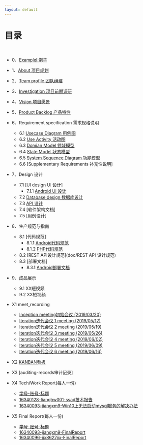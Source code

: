 ```yaml
---
layout: default
---
```


# [](#TOC)目录

&nbsp;&nbsp; 

* 0、[Examplel 例子](doc/00-Example)
* 1、[About 项目规划](doc/01-About)
* 2、[Team profile 团队组建](doc/02-Team-profile)
* 3、[Investigation 项目前期调研](doc/03-Investigation)
* 4、[Vision 项目愿景](doc/04-product-vision)
* 5、[Product Backlog 产品特性](doc/05-Product-Backlog)
* 6、Requirement specification 需求规格说明
    - 6.1 [Usecase Diagram 用例图](doc/use_case/%E7%94%A8%E4%BE%8B%E5%9B%BE.png)
    - 6.2 [Use Activity 活动图](doc/use_activity/%E6%B4%BB%E5%8A%A8%E5%9B%BE.png)
    - 6.3 [Domian Model 领域模型](pic/06-03-Domain-Model/DomainModel.png)
    - 6.4 [State Model 状态模型](doc/06-04-State-Model)
    - 6.5 [System Sequence Diagram 功能模型](doc/06-05-System-Sequence-Diagrams)
    - 6.6 [Supplementary Requirements 补充性说明]
* 7、Design 设计
    - 7.1 [UI design UI 设计]
        - 7.1.1 [Android UI 设计](doc/07-01-01-Android-UI-design)
    - 7.2 [Database design 数据库设计](doc/07-02-Database-Design)
    - 7.3 [API 设计](doc/Document(API))
    - 7.4 [软件架构文档]
    - 7.5 [用例设计]
* 8、生产规范与指南
    - 8.1 [代码规范]
       - 8.1.1 [Android代码规范](doc/Android开发代码规范)
       - 8.1.2 [PHP代码规范](doc/PHP代码规范)
    - 8.2 [REST API设计规范](doc/REST API 设计规范)
    - 8.3 [部署文档]
       - 8.3.1 [Android部署文档](doc/08-03-01-Android部署文档)
* 9、成品展示
    - 9.1 XX短视频
    - 9.2 XX短视频
* X1 meet_recording
    - [Inception meeting初始会议 (2019/03/20)](doc/MeetingRecord_01)
    - [Iteration迭代会议 1 meeting (2019/05/12)](doc/MeetingRecord_02)
    - [Iteration迭代会议 2 meeting (2019/05/19)](doc/MeetingRecord_03)
    - [Iteration迭代会议 3 meeting (2019/05/26)](doc/MeetingRecord_04)
    - [Iteration迭代会议 4 meeting (2019/06/02)](doc/MeetingRecord_05)
    - [Iteration迭代会议 5 meeting (2019/06/09)](doc/MeetingRecord_06)
    - [Iteration迭代会议 6 meeting (2019/06/16)](doc/MeetingRecord_07)
        
* X2 [KANBAN看板](https://github.com/orgs/ssad2019/projects)
* X3 [auditing-records审计记录]
* X4 Tech/Work Report(每人一份)
    - [学号-账号-标题](网页)
    - [16340128-lianghw001-ssad技术报告](https://www.baidu.com/s?wd=ssad技术报告例子)
    - [16340093-jiangxm9-Win10上无法启动mysql服务的解决办法](https://jiangxm9.github.io/2019/06/23/Tech-Work-Report/)
* X5 Final Report(每人一份)
    - [学号-账号-标题](网页)
	- [16340093-jiangxm9-FinalReport](doc/16340093-jiangxm9-FinalReport)
	- [16340096-jjx8622jjx-FinalReport](doc/16340096-jjx8622jjx-Final-Report)
